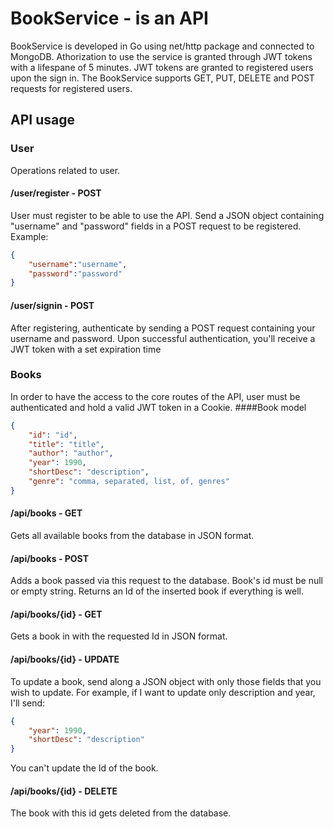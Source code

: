 # BookService - is an API
BookService is developed in Go using net/http package and connected to MongoDB. Athorization to use the service is granted through JWT tokens with a lifespane of 5 minutes. JWT tokens are granted to registered users upon the sign in. 
The BookService supports GET, PUT, DELETE and POST requests for registered users.

## API usage

### User
Operations related to user.
#### /user/register - POST
User must register to be able to use the API. 
Send a JSON object containing "username" and "password" fields in a POST request to be registered. 
Example:
```JSON
{
    "username":"username",
    "password":"password"
}
```
#### /user/signin - POST
After registering, authenticate by sending a POST request containing your username and password.
Upon successful authentication, you'll receive a JWT token with a set expiration time

### Books
In order to have the access to the core routes of the API, user must be authenticated and hold a valid JWT token in a Cookie.
####Book model
```JSON
{
    "id": "id",
    "title": "title",
    "author": "author",
    "year": 1990,
    "shortDesc": "description",
    "genre": "comma, separated, list, of, genres"
}
```
#### /api/books - GET
Gets all available books from the database in JSON format.

#### /api/books - POST
Adds a book passed via this request to the database. Book's id must be null or empty string.
Returns an Id of the inserted book if everything is well.

#### /api/books/{id} - GET
Gets a book in with the requested Id in JSON format.

#### /api/books/{id} - UPDATE
To update a book, send along a JSON object with only those fields that you wish to update. For example, if I want to update only description and year, I'll send:
```JSON
{
    "year": 1990,
    "shortDesc": "description"
}
```
You can't update the Id of the book.

#### /api/books/{id} - DELETE
The book with this id gets deleted from the database.
